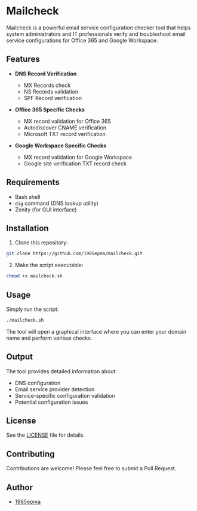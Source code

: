 # Mailcheck

Mailcheck is a powerful email service configuration checker tool that helps system administrators and IT professionals verify and troubleshoot email service configurations for Office 365 and Google Workspace.

## Features

- **DNS Record Verification**
  - MX Records check
  - NS Records validation
  - SPF Record verification

- **Office 365 Specific Checks**
  - MX record validation for Office 365
  - Autodiscover CNAME verification
  - Microsoft TXT record verification

- **Google Workspace Specific Checks**
  - MX record validation for Google Workspace
  - Google site verification TXT record check

## Requirements

- Bash shell
- `dig` command (DNS lookup utility)
- Zenity (for GUI interface)

## Installation

1. Clone this repository:
```bash
git clone https://github.com/1985epma/mailcheck.git
```

2. Make the script executable:
```bash
chmod +x mailcheck.sh
```

## Usage

Simply run the script:

```bash
./mailcheck.sh
```

The tool will open a graphical interface where you can enter your domain name and perform various checks.

## Output

The tool provides detailed information about:
- DNS configuration
- Email service provider detection
- Service-specific configuration validation
- Potential configuration issues

## License

See the [LICENSE](LICENSE) file for details.

## Contributing

Contributions are welcome! Please feel free to submit a Pull Request.

## Author

- [1985epma](https://github.com/1985epma)